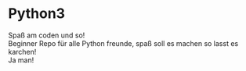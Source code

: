 # Python3
<p> Spaß am coden und so! <br>
Beginner Repo für alle Python freunde, spaß soll es machen so lasst es karchen! <br>
Ja man! </p>

